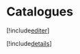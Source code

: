 # Catalogues

[!include[editer](catalogues.editer.autogen.md)]

[!include[details](catalogues.details.autogen.md)]

































































































































